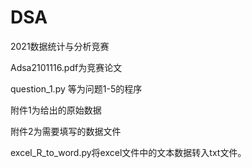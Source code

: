# DSA
 2021数据统计与分析竞赛



Adsa2101116.pdf为竞赛论文



question_1.py 等为问题1-5的程序



附件1为给出的原始数据



附件2为需要填写的数据文件



excel_R_to_word.py将excel文件中的文本数据转入txt文件。
